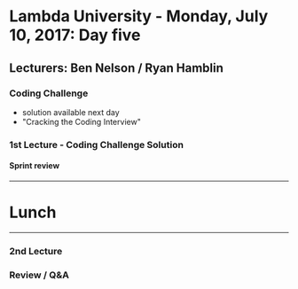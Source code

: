 # Lambda University - Monday, July 10, 2017: Day five
## Lecturers: Ben Nelson / Ryan Hamblin
### Coding Challenge
- solution available next day
- "Cracking the Coding Interview"

### 1st Lecture - Coding Challenge Solution

#### Sprint review

***
# Lunch
***

### 2nd Lecture

### Review / Q&A
